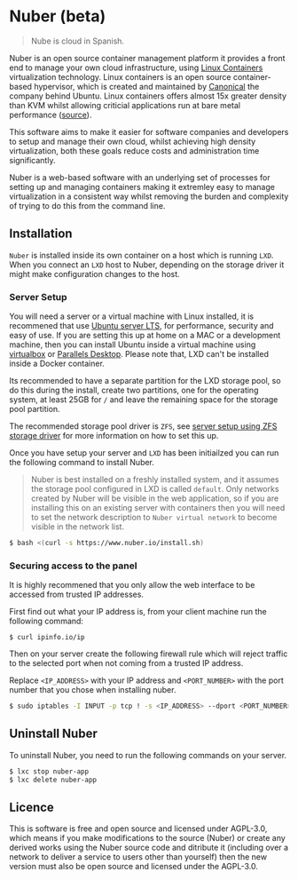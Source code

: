 # Nuber (beta)

> Nube is cloud in Spanish.

Nuber is an open source container management platform it provides a front end to manage your own cloud infrastructure, using [Linux Containers](https://linuxcontainers.org/) virtualization technology. Linux containers is an open source container-based hypervisor, which is created and maintained by [Canonical](https://canonical.com/) the company behind Ubuntu. Linux containers offers almost 15x greater density than KVM whilst allowing criticial applications run at bare metal performance ([source](https://ubuntu.com/blog/lxd-crushes-kvm-in-density-and-speed)).

This software aims to make it easier for software companies and developers to setup and manage their own cloud, whilst achieving high density virtualization, both these goals reduce costs and administration time significantly.

Nuber is a web-based software with an underlying set of processes for setting up and managing containers making it extremley easy to manage virtualization in a consistent way whilst removing the burden and complexity of trying to do this from the command line.

## Installation

`Nuber` is installed inside its own container on a host which is running `LXD`. When you connect an `LXD` host to Nuber, depending on the storage driver it might make configuration changes to the host.

### Server Setup

You will need a server or a virtual machine with Linux installed, it is recommened that use [Ubuntu server LTS](https://ubuntu.com/download/server), for performance, security and easy of use. If you are setting this up at home on a MAC or a development machine, then you can install Ubuntu inside a virtual machine using [virtualbox](https://www.virtualbox.org/) or [Parallels Desktop](https://www.parallels.com/uk/products/desktop/). Please note that, LXD can't be installed inside a Docker container.

Its recommended to have a separate partition for the LXD storage pool, so do this during the install, create two partitions, one for the operating system, at least 25GB for `/` and leave the remaining space for the storage pool partition.

The recommended storage pool driver is `ZFS`, see [server setup using ZFS storage driver](docs/lxd/ubuntu-zfs.md) for more information on how to set this up.

Once you have setup your server and `LXD` has been initiailzed you can run the following command to install Nuber.

> Nuber is best installed on a freshly installed system, and it assumes the storage pool configured in LXD is called `default`. Only networks created by Nuber will be visible in the web application, so if you are installing this on an existing server with containers then you will need to set the network description to `Nuber virtual network` to become visible in the network list.

```bash
$ bash <(curl -s https://www.nuber.io/install.sh)
```

### Securing access to the panel

It is highly recommened that you only allow the web interface to be accessed from trusted IP addresses.

First find out what your IP address is, from your client machine run the following command:

```
$ curl ipinfo.io/ip
```

Then on your server create the following firewall rule which will reject traffic to the selected port when not coming from a trusted IP address.

Replace `<IP_ADDRESS>` with your IP address and `<PORT_NUMBER>` with the port number that you chose when installing nuber.

```bash
$ sudo iptables -I INPUT -p tcp ! -s <IP_ADDRESS> --dport <PORT_NUMBER> -j REJECT
```

## Uninstall Nuber

To uninstall Nuber, you need to run the following commands on your server.

```bash
$ lxc stop nuber-app
$ lxc delete nuber-app
```

## Licence

This is software is free and open source and licensed under AGPL-3.0, which means if you make modifications
to the source (Nuber) or create any derived works using the Nuber source code and ditribute it (including over a network to deliver a service to users other than yourself) then the new version must also be open source and licensed under the AGPL-3.0.
